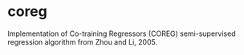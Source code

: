 # coreg
Implementation of Co-training Regressors (COREG) semi-supervised regression algorithm from Zhou and Li, 2005.
